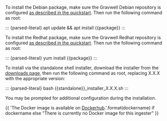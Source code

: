 To install the Debian package, make sure the Gravwell Debian repository is configured [as described in the quickstart](debian_repo). Then run the following command as root:

::: {parsed-literal}
apt update && apt install {{package}}
:::

To install the Redhat package, make sure the Gravwell Redhat repository is configured [as described in the quickstart](redhat_repo). Then run the following command as root:

::: {parsed-literal}
yum install {{package}}
:::

To install via the standalone shell installer, download the installer from the [downloads page](/quickstart/downloads), then run the following command as root, replacing X.X.X with the appropriate version:

::: {parsed-literal}
bash {{standalone}}_installer_X.X.X.sh
:::

You may be prompted for additional configuration during the installation.

{{ 'The Docker image is available on [Dockerhub](https://hub.docker.com/r/gravwell/{}).'.format(dockername) if dockername else "There is currently no Docker image for this ingester" }}

